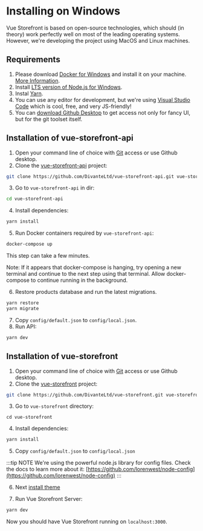 # Installing on Windows

Vue Storefront is based on open-source technologies, which should (in theory) work perfectly well on most of the leading operating systems. However, we're developing the project using MacOS and Linux machines.

## Requirements

1. Please download [Docker for Windows](https://store.docker.com/editions/community/docker-ce-desktop-windows) and install it on your machine. [More Information](https://blog.jayway.com/2017/04/19/running-docker-on-bash-on-windows/).
2. Install [LTS version of Node.js for Windows](https://nodejs.org/en/download/).
3. Instal [Yarn](https://yarnpkg.com/en/docs/install).
4. You can use any editor for development, but we're using [Visual Studio Code](https://code.visualstudio.com/) which is cool, free, and very JS-friendly!
5. You can [download Github Desktop](https://desktop.github.com/) to get access not only for fancy UI, but for the git toolset itself.

## Installation of vue-storefront-api

1. Open your command line of choice with [Git](https://git-scm.com/download/win) access or use Github desktop.
2. Clone the [vue-storefront-api](https://github.com/DivanteLtd/vue-storefront-api) project:

```bash
git clone https://github.com/DivanteLtd/vue-storefront-api.git vue-storefront-api
```

3. Go to `vue-storefront-api` in dir:

```bash
cd vue-storefront-api
```

4. Install dependencies:

```bash
yarn install
```

5. Run Docker containers required by `vue-storefront-api`:

```bash
docker-compose up
```

This step can take a few minutes.

Note: If it appears that docker-compose is hanging, try opening a new terminal and continue to the next step using that terminal. Allow docker-compose to continue running in the background.

6. Restore products database and run the latest migrations.

```bash
yarn restore
yarn migrate
```

7. Copy `config/default.json` to `config/local.json`.
8. Run API:

```bash
yarn dev
```

## Installation of vue-storefront

1. Open your command line of choice with [Git](https://git-scm.com/download/win) access or use Github desktop.
2. Clone the [vue-storefront](https://github.com/DivanteLtd/vue-storefront) project:

```bash
git clone https://github.com/DivanteLtd/vue-storefront.git vue-storefront
```

3. Go to `vue-storefront` directory:

```
cd vue-storefront
```

4. Install dependencies:

```bash
yarn install
```

5. Copy `config/default.json` to `config/local.json`

:::tip NOTE
We're using the powerful node.js library for config files. Check the docs to learn more about it: [https://github.com/lorenwest/node-config](https://github.com/lorenwest/node-config)
:::

6. Next [install theme](theme.md)

7. Run Vue Storefront Server:

```bash
yarn dev
```

Now you should have Vue Storefront running on `localhost:3000`.
